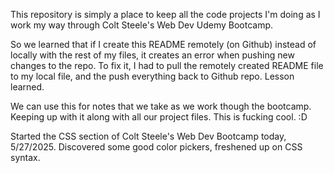 This repository is simply a place to keep all the code projects I'm doing as I work my way through Colt Steele's Web Dev Udemy Bootcamp.

So we learned that if I create this README remotely (on Github) instead of locally with the rest of my files, it creates an error when pushing new changes to the repo. To fix it, I had to pull the remotely created README file to my local file, and the push everything back to Github repo.  Lesson learned.

We can use this for notes that we take as we work though the bootcamp. Keeping up with it along with all our project files. This is fucking cool.  :D

Started the CSS section of Colt Steele's Web Dev Bootcamp today, 5/27/2025. Discovered some good color pickers, freshened up on CSS syntax.